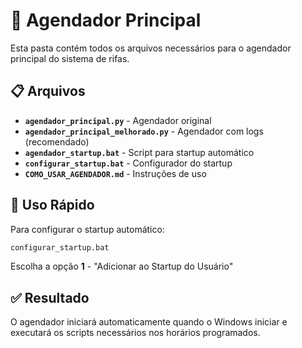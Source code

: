 # 📁 Agendador Principal

Esta pasta contém todos os arquivos necessários para o agendador principal do sistema de rifas.

## 📋 Arquivos

- **`agendador_principal.py`** - Agendador original
- **`agendador_principal_melhorado.py`** - Agendador com logs (recomendado)
- **`agendador_startup.bat`** - Script para startup automático
- **`configurar_startup.bat`** - Configurador do startup
- **`COMO_USAR_AGENDADOR.md`** - Instruções de uso

## 🚀 Uso Rápido

Para configurar o startup automático:
```cmd
configurar_startup.bat
```

Escolha a opção **1** - "Adicionar ao Startup do Usuário"

## ✅ Resultado

O agendador iniciará automaticamente quando o Windows iniciar e executará os scripts necessários nos horários programados. 